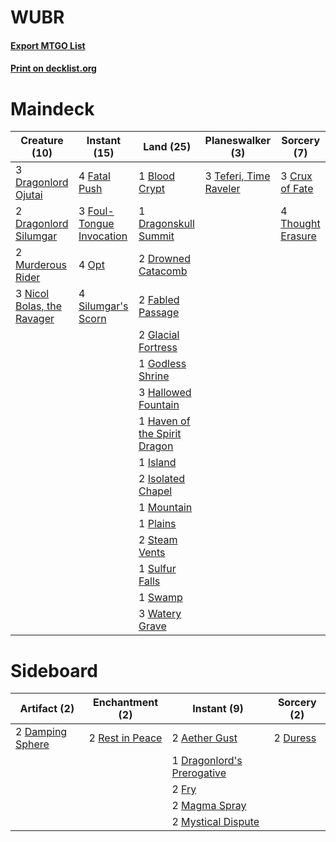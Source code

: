 # WUBR

#### [Export MTGO List](../collection/WUBR/WUBR.txt)
#### [Print on decklist.org](http://decklist.org/?deckmain=1%09Blood%20Crypt%0A3%09Crux%20of%20Fate%0A3%09Dragonlord%20Ojutai%0A2%09Dragonlord%20Silumgar%0A1%09Dragonskull%20Summit%0A2%09Drowned%20Catacomb%0A2%09Fabled%20Passage%0A4%09Fatal%20Push%0A3%09Foul-Tongue%20Invocation%0A2%09Glacial%20Fortress%0A1%09Godless%20Shrine%0A3%09Hallowed%20Fountain%0A1%09Haven%20of%20the%20Spirit%20Dragon%0A1%09Island%0A2%09Isolated%20Chapel%0A1%09Mountain%0A2%09Murderous%20Rider%0A3%09Nicol%20Bolas,%20the%20Ravager%0A4%09Opt%0A1%09Plains%0A4%09Silumgar's%20Scorn%0A2%09Steam%20Vents%0A1%09Sulfur%20Falls%0A1%09Swamp%0A3%09Teferi,%20Time%20Raveler%0A4%09Thought%20Erasure%0A3%09Watery%20Grave&deckside=2%09Aether%20Gust%0A2%09Damping%20Sphere%0A1%09Dragonlord's%20Prerogative%0A2%09Duress%0A2%09Fry%0A2%09Magma%20Spray%0A2%09Mystical%20Dispute%0A2%09Rest%20in%20Peace)
# Maindeck

|                                            Creature (10)                                            |                                           Instant (15)                                            |                                               Land (25)                                               |                                        Planeswalker (3)                                         |                                        Sorcery (7)                                         |
|-----------------------------------------------------------------------------------------------------|---------------------------------------------------------------------------------------------------|-------------------------------------------------------------------------------------------------------|-------------------------------------------------------------------------------------------------|--------------------------------------------------------------------------------------------|
|3 [Dragonlord Ojutai](http://gatherer.wizards.com/Pages/Card/Details.aspx?multiverseid=394549)       |4 [Fatal Push](http://gatherer.wizards.com/Pages/Card/Details.aspx?multiverseid=423724)            |1 [Blood Crypt](http://gatherer.wizards.com/Pages/Card/Details.aspx?multiverseid=97102)                |3 [Teferi, Time Raveler](http://gatherer.wizards.com/Pages/Card/Details.aspx?multiverseid=461148)|3 [Crux of Fate](http://gatherer.wizards.com/Pages/Card/Details.aspx?multiverseid=433039)   |
|2 [Dragonlord Silumgar](http://gatherer.wizards.com/Pages/Card/Details.aspx?multiverseid=394550)     |3 [Foul-Tongue Invocation](http://gatherer.wizards.com/Pages/Card/Details.aspx?multiverseid=394577)|1 [Dragonskull Summit](http://gatherer.wizards.com/Pages/Card/Details.aspx?multiverseid=420909)        |                                                                                                 |4 [Thought Erasure](http://gatherer.wizards.com/Pages/Card/Details.aspx?multiverseid=452956)|
|2 [Murderous Rider](http://gatherer.wizards.com/Pages/Card/Details.aspx?multiverseid=473059)         |4 [Opt](http://gatherer.wizards.com/Pages/Card/Details.aspx?multiverseid=442948)                   |2 [Drowned Catacomb](http://gatherer.wizards.com/Pages/Card/Details.aspx?multiverseid=430633)          |                                                                                                 |                                                                                            |
|3 [Nicol Bolas, the Ravager](http://gatherer.wizards.com/Pages/Card/Details.aspx?multiverseid=447354)|4 [Silumgar's Scorn](http://gatherer.wizards.com/Pages/Card/Details.aspx?multiverseid=394706)      |2 [Fabled Passage](http://gatherer.wizards.com/Pages/Card/Details.aspx?multiverseid=473206)            |                                                                                                 |                                                                                            |
|                                                                                                     |                                                                                                   |2 [Glacial Fortress](http://gatherer.wizards.com/Pages/Card/Details.aspx?multiverseid=190562)          |                                                                                                 |                                                                                            |
|                                                                                                     |                                                                                                   |1 [Godless Shrine](http://gatherer.wizards.com/Pages/Card/Details.aspx?multiverseid=405099)            |                                                                                                 |                                                                                            |
|                                                                                                     |                                                                                                   |3 [Hallowed Fountain](http://gatherer.wizards.com/Pages/Card/Details.aspx?multiverseid=97071)          |                                                                                                 |                                                                                            |
|                                                                                                     |                                                                                                   |1 [Haven of the Spirit Dragon](http://gatherer.wizards.com/Pages/Card/Details.aspx?multiverseid=433187)|                                                                                                 |                                                                                            |
|                                                                                                     |                                                                                                   |1 [Island](http://gatherer.wizards.com/Pages/Card/Details.aspx?multiverseid=439857)                    |                                                                                                 |                                                                                            |
|                                                                                                     |                                                                                                   |2 [Isolated Chapel](http://gatherer.wizards.com/Pages/Card/Details.aspx?multiverseid=443129)           |                                                                                                 |                                                                                            |
|                                                                                                     |                                                                                                   |1 [Mountain](http://gatherer.wizards.com/Pages/Card/Details.aspx?multiverseid=439859)                  |                                                                                                 |                                                                                            |
|                                                                                                     |                                                                                                   |1 [Plains](http://gatherer.wizards.com/Pages/Card/Details.aspx?multiverseid=439856)                    |                                                                                                 |                                                                                            |
|                                                                                                     |                                                                                                   |2 [Steam Vents](http://gatherer.wizards.com/Pages/Card/Details.aspx?multiverseid=405109)               |                                                                                                 |                                                                                            |
|                                                                                                     |                                                                                                   |1 [Sulfur Falls](http://gatherer.wizards.com/Pages/Card/Details.aspx?multiverseid=443135)              |                                                                                                 |                                                                                            |
|                                                                                                     |                                                                                                   |1 [Swamp](http://gatherer.wizards.com/Pages/Card/Details.aspx?multiverseid=439858)                     |                                                                                                 |                                                                                            |
|                                                                                                     |                                                                                                   |3 [Watery Grave](http://gatherer.wizards.com/Pages/Card/Details.aspx?multiverseid=405114)              |                                                                                                 |                                                                                            |


# Sideboard

|                                       Artifact (2)                                        |                                     Enchantment (2)                                      |                                             Instant (9)                                             |                                   Sorcery (2)                                    |
|-------------------------------------------------------------------------------------------|------------------------------------------------------------------------------------------|-----------------------------------------------------------------------------------------------------|----------------------------------------------------------------------------------|
|2 [Damping Sphere](http://gatherer.wizards.com/Pages/Card/Details.aspx?multiverseid=443101)|2 [Rest in Peace](http://gatherer.wizards.com/Pages/Card/Details.aspx?multiverseid=442021)|2 [Aether Gust](http://gatherer.wizards.com/Pages/Card/Details.aspx?multiverseid=466796)             |2 [Duress](http://gatherer.wizards.com/Pages/Card/Details.aspx?multiverseid=14557)|
|                                                                                           |                                                                                          |1 [Dragonlord's Prerogative](http://gatherer.wizards.com/Pages/Card/Details.aspx?multiverseid=394551)|                                                                                  |
|                                                                                           |                                                                                          |2 [Fry](http://gatherer.wizards.com/Pages/Card/Details.aspx?multiverseid=466894)                     |                                                                                  |
|                                                                                           |                                                                                          |2 [Magma Spray](http://gatherer.wizards.com/Pages/Card/Details.aspx?multiverseid=426843)             |                                                                                  |
|                                                                                           |                                                                                          |2 [Mystical Dispute](http://gatherer.wizards.com/Pages/Card/Details.aspx?multiverseid=473020)        |                                                                                  |

